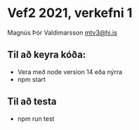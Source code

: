 # Vef2 2021, verkefni 1

Magnús Þór Valdimarsson
mtv3@hi.is

## Til að keyra kóða:
* Vera með node version 14 eða nýrra
* npm start

## Til að testa
* npm run test